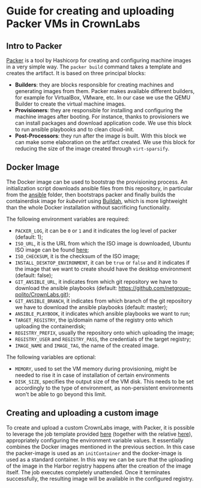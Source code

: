 # Guide for creating and uploading Packer VMs in CrownLabs

## Intro to Packer 
[Packer](https://www.packer.io/) is a tool by Hashicorp for creating and configuring machine images in a very simple way.
The `packer build` command takes a template and creates the artifact.
It is based on three principal blocks:
- **Builders**: they are blocks responsible for creating machines and generating images from them. Packer makes available different builders, for example for VirtualBox, VMware, etc. In our case we use the QEMU Builder to create the virtual machine images.
- **Provisioners**: they are responsible for installing and configuring the machine images after booting. For instance, thanks to provisioners we can install packages and download application code. We use this block to run ansible playbooks and to clean cloud-init.
- **Post-Processors**: they run after the image is built. With this block we can make some elaboration on the artifact created. We use this block for reducing the size of the image created through `virt-sparsify`.

## Docker Image
The Docker image can be used to bootstrap the provisioning process. An initialization script downloads ansible files from this repository, in particular from the [ansible](../ansible) folder, then bootstraps packer and finally builds the containerdisk image for _kubevirt_ using [Buildah](https://github.com/containers/buildah), which is more lightweight than the whole Docker installation without sacrificing functionality.

The following environment variables are required:
  - `PACKER_LOG`, it can be `0` or `1` and it indicates the log level of packer (default: 1);
  - `ISO_URL`, it is the URL from which the ISO image is downloaded, Ubuntu ISO image can be found [here](https://cloud-images.ubuntu.com/);
  - `ISO_CHECKSUM`, it is the checksum of the ISO image;
  - `INSTALL_DESKTOP_ENVIRONMENT`, it can be `true` or `false` and it indicates if the image that we want to create should have the desktop environment (default: false);
  - `GIT_ANSIBLE_URL`, it indicates from which git repository we have to download the ansible playbooks (default: https://github.com/netgroup-polito/CrownLabs.git);
  - `GIT_ANSIBLE_BRANCH`, it indicates from which branch of the git repository we have to download the ansible playbooks (default: master);
  - `ANSIBLE_PLAYBOOK`, it indicates which ansible playbooks we want to run;
  - `TARGET_REGISTRY`, the ip/domain name of the registry onto which uploading the containerdisk;
  - `REGISTRY_PREFIX`, usually the repository onto which uploading the image;
  - `REGISTRY_USER` and `REGISTRY_PASS`, the credentials of the target registry;
  - `IMAGE_NAME` and `IMAGE_TAG`, the name of the created image.

The following variables are optional:
  - `MEMORY`, used to set the VM memory during provisioning, might be needed to rise it in case of installation of certain environments
  - `DISK_SIZE`, specifies the output size of the VM disk. This needs to be set accordingly to the type of environment, as non-persistent environments won't be able to go beyond this limit.


## Creating and uploading a custom image
To create and upload a custom CrownLabs image, with Packer, it is possible to leverage the job template provided [here](deploy/job.yaml) (together with the relative [here](deploy/registry-secret.yaml)), appropriately configuring the environment variable values.
It essentially combines the Docker images mentioned in the previous section. In this case the packer-image is used as an `initContainer` and the docker-image is used as a standard container. In this way we can be sure that the uploading of the image in the Harbor registry happens after the creation of the image itself.
The job executes completely unattended. Once it terminates successfully, the resulting image will be available in the configured registry.
